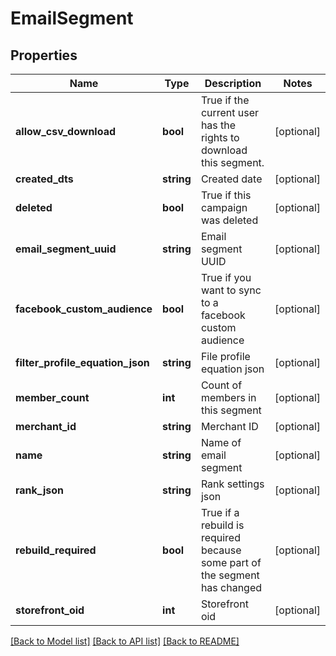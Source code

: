 # EmailSegment

## Properties
Name | Type | Description | Notes
------------ | ------------- | ------------- | -------------
**allow_csv_download** | **bool** | True if the current user has the rights to download this segment. | [optional] 
**created_dts** | **string** | Created date | [optional] 
**deleted** | **bool** | True if this campaign was deleted | [optional] 
**email_segment_uuid** | **string** | Email segment UUID | [optional] 
**facebook_custom_audience** | **bool** | True if you want to sync to a facebook custom audience | [optional] 
**filter_profile_equation_json** | **string** | File profile equation json | [optional] 
**member_count** | **int** | Count of members in this segment | [optional] 
**merchant_id** | **string** | Merchant ID | [optional] 
**name** | **string** | Name of email segment | [optional] 
**rank_json** | **string** | Rank settings json | [optional] 
**rebuild_required** | **bool** | True if a rebuild is required because some part of the segment has changed | [optional] 
**storefront_oid** | **int** | Storefront oid | [optional] 

[[Back to Model list]](../README.md#documentation-for-models) [[Back to API list]](../README.md#documentation-for-api-endpoints) [[Back to README]](../README.md)



